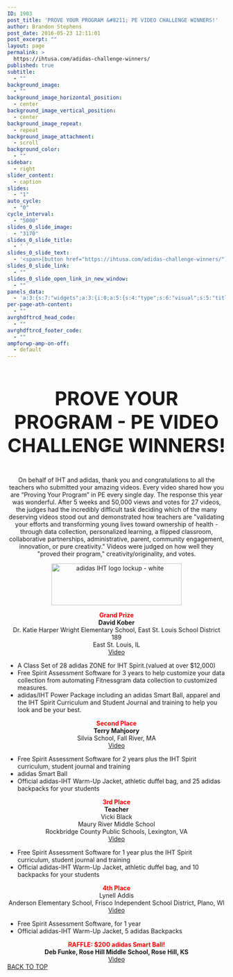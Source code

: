 ```yaml
---
ID: 1903
post_title: 'PROVE YOUR PROGRAM &#8211; PE VIDEO CHALLENGE WINNERS!'
author: Brandon Stephens
post_date: 2016-05-23 12:11:01
post_excerpt: ""
layout: page
permalink: >
  https://ihtusa.com/adidas-challenge-winners/
published: true
subtitle:
  - ""
background_image:
  - ""
background_image_horizontal_position:
  - center
background_image_vertical_position:
  - center
background_image_repeat:
  - repeat
background_image_attachment:
  - scroll
background_color:
  - ""
sidebar:
  - right
slider_content:
  - caption
slides:
  - "1"
auto_cycle:
  - "0"
cycle_interval:
  - "5000"
slides_0_slide_image:
  - "3170"
slides_0_slide_title:
  - ' '
slides_0_slide_text:
  - '<span>[button href="https://ihtusa.com/adidas-challenge-winners/"]VIEW THE WINNERS![/button]</span>'
slides_0_slide_link:
  - ""
slides_0_slide_open_link_in_new_window:
  - ""
panels_data:
  - 'a:3:{s:7:"widgets";a:3:{i:0;a:5:{s:4:"type";s:6:"visual";s:5:"title";s:0:"";s:4:"text";s:102:"<h3 style="font-size: 44px; text-align: center;">PROVE YOUR PROGRAM - PE VIDEO CHALLENGE WINNERS!</h3>";s:6:"filter";s:1:"1";s:11:"panels_info";a:7:{s:5:"class";s:30:"WP_Widget_Black_Studio_TinyMCE";s:3:"raw";b:0;s:4:"grid";i:0;s:4:"cell";i:0;s:2:"id";i:0;s:9:"widget_id";s:36:"3857861e-304a-4909-ac3e-e66556127caa";s:5:"style";a:3:{s:18:"background_display";s:4:"tile";s:16:"featured_widgets";s:0:"";s:12:"bigger_title";s:0:"";}}}i:1;a:5:{s:4:"type";s:6:"visual";s:5:"title";s:0:"";s:4:"text";s:4128:"<p style="text-align: center;">On behalf of IHT and adidas, thank you and congratulations to all the teachers who submitted your amazing videos. Every video shared how you are “Proving Your Program” in PE every single day. The response this year was wonderful. After 5 weeks and 50,000 views and votes for 27 videos, the judges had the incredibly difficult task deciding which of the many deserving videos stood out and demonstrated how teachers are "validating your efforts and transforming young lives toward ownership of health - through data collection, personalized learning, a flipped classroom, collaborative partnerships, administrative, parent, community engagement, innovation, or pure creativity." Videos were judged on how well they "proved their program," creativity/originality, and votes.</p><p style="text-align: center;"><img class="alignnone size-medium wp-image-1930" src="https://ihtusa.com/wp-content/uploads/2016/05/adidas-IHT-logo-lockup-white-300x96.jpg" alt="adidas IHT logo lockup - white" width="300" height="96" /></p><div align="center"><div><strong><span style="color: red;">Grand Prize</span></strong></div><div><strong>David Kober</strong></div></div><div align="center">Dr. Katie Harper Wright Elementary School, East St. Louis School District 189</div><div align="center">East St. Louis, IL</div><div align="center"><a href="https://ihtusa.wishpond.com/prove-your-program-video-contest/entries/154973724" shape="rect">Video</a></div><div align="left"><ul><li>A Class Set of 28 adidas ZONE for IHT Spirit.(valued at over $12,000)</li><li>Free Spirit Assessment Software for 3 years to help customize your data collection from automating Fitnessgram data collection to customized measures.</li><li>adidas/IHT Power Package including an adidas Smart Ball, apparel and the IHT Spirit Curriculum and Student Journal and training to help you look and be your best.</li></ul><div style="text-align: center;"><strong><span style="color: red;">Second Place</span></strong><br /> <strong>Terry Mahjoory</strong></div><div style="text-align: center;">Silvia School, Fall River, MA</div><div style="text-align: center;"><a href="https://ihtusa.wishpond.com/prove-your-program-video-contest/entries/151323282" target="_blank">Video</a></div><div><ul><li style="text-align: left;">Free Spirit Assessment Software for 2 years plus the IHT Spirit curriculum, student journal and training</li><li style="text-align: left;">adidas Smart Ball</li><li style="text-align: left;">Official adidas-IHT Warm-Up Jacket, athletic duffel bag, and 25 adidas backpacks for your students</li></ul><div align="center"><strong><span style="color: red;">3rd Place</span></strong></div><div align="center"><strong>Teacher</strong></div><div align="center">Vicki Black</div><div align="center"><div>Maury River Middle School</div><div>Rockbridge County Public Schools, Lexington, VA<br /> <a href="https://ihtusa.wishpond.com/prove-your-program-video-contest/entries/154373886" target="_blank" shape="rect">Video</a></div><ul><li style="text-align: left;">Free Spirit Assessment Software for 1 year plus the IHT Spirit curriculum, student journal and training</li><li style="text-align: left;">Official adidas-IHT Warm-Up Jacket, athletic duffel bag, and 10 backpacks for your students</li></ul></div><div align="center"><strong><span style="color: red;">4th Place</span></strong></div><div align="center">Lynell Addis</div><div align="center">Anderson Elementary School, Frisco Independent School District, Plano, WI<br /> <a href="https://ihtusa.wishpond.com/prove-your-program-video-contest/entries/151258992" target="_blank" shape="rect">Video</a></div><ul><li>Free Spirit Assessment Software, for 1 year</li><li>Official adidas-IHT Warm-Up Jacket, 5 adidas Backpacks</li></ul><div align="center"><strong><span style="color: red;">RAFFLE: $200 adidas Smart Ball!</span></strong><br /> <strong>Deb Funke, Rose Hill Middle School, Rose Hill, KS</strong></div><div align="center"><a href="https://ihtusa.wishpond.com/prove-your-program-video-contest/entries/154357983" target="_blank" shape="rect">Video</a></div></div></div>";s:6:"filter";s:1:"1";s:11:"panels_info";a:6:{s:5:"class";s:30:"WP_Widget_Black_Studio_TinyMCE";s:4:"grid";i:0;s:4:"cell";i:0;s:2:"id";i:1;s:9:"widget_id";s:36:"7fcc9aa5-45a6-4d2f-a9c9-9dd6cdbbebcc";s:5:"style";a:4:{s:27:"background_image_attachment";b:0;s:18:"background_display";s:4:"tile";s:16:"featured_widgets";s:0:"";s:12:"bigger_title";s:0:"";}}}i:2;a:3:{s:4:"text";s:0:"";s:11:"button_text";s:30:"<a href="#TOP">BACK TO TOP</a>";s:11:"panels_info";a:7:{s:5:"class";s:17:"PW_Call_To_Action";s:3:"raw";b:0;s:4:"grid";i:1;s:4:"cell";i:0;s:2:"id";i:2;s:9:"widget_id";s:36:"5120cec7-3e62-49ce-8cb3-4c7d1a222106";s:5:"style";a:3:{s:18:"background_display";s:4:"tile";s:16:"featured_widgets";s:0:"";s:12:"bigger_title";s:0:"";}}}}s:5:"grids";a:2:{i:0;a:2:{s:5:"cells";i:1;s:5:"style";a:1:{s:18:"background_display";s:4:"tile";}}i:1;a:2:{s:5:"cells";i:1;s:5:"style";a:3:{s:27:"background_image_attachment";s:3:"593";s:18:"background_display";s:4:"tile";s:11:"row_stretch";s:4:"full";}}}s:10:"grid_cells";a:2:{i:0;a:4:{s:4:"grid";i:0;s:5:"index";i:0;s:6:"weight";i:1;s:5:"style";a:0:{}}i:1;a:4:{s:4:"grid";i:1;s:5:"index";i:0;s:6:"weight";i:1;s:5:"style";a:0:{}}}}'
per-page-ath-content:
  - ""
avrghdftrcd_head_code:
  - ""
avrghdftrcd_footer_code:
  - ""
ampforwp-amp-on-off:
  - default
---
```

<div id="pl-1903"  class="panel-layout" ><div id="pg-1903-0"  class="panel-grid panel-no-style"  data-style="{&quot;background_display&quot;:&quot;tile&quot;}" ><div id="pgc-1903-0-0"  class="panel-grid-cell"  data-weight="1" ><div id="panel-1903-0-0-0" class="so-panel widget widget_black-studio-tinymce widget_black_studio_tinymce panel-first-child" data-index="0" data-style="{&quot;background_display&quot;:&quot;tile&quot;,&quot;featured_widgets&quot;:&quot;&quot;,&quot;bigger_title&quot;:&quot;&quot;}" ><div class="textwidget"><h3 style="font-size: 44px; text-align: center;">PROVE YOUR PROGRAM - PE VIDEO CHALLENGE WINNERS!</h3></div></div><div id="panel-1903-0-0-1" class="so-panel widget widget_black-studio-tinymce widget_black_studio_tinymce panel-last-child" data-index="1" data-style="{&quot;background_image_attachment&quot;:false,&quot;background_display&quot;:&quot;tile&quot;,&quot;featured_widgets&quot;:&quot;&quot;,&quot;bigger_title&quot;:&quot;&quot;}" ><div class="textwidget"><p style="text-align: center;">On behalf of IHT and adidas, thank you and congratulations to all the teachers who submitted your amazing videos. Every video shared how you are “Proving Your Program” in PE every single day. The response this year was wonderful. After 5 weeks and 50,000 views and votes for 27 videos, the judges had the incredibly difficult task deciding which of the many deserving videos stood out and demonstrated how teachers are "validating your efforts and transforming young lives toward ownership of health - through data collection, personalized learning, a flipped classroom, collaborative partnerships, administrative, parent, community engagement, innovation, or pure creativity." Videos were judged on how well they "proved their program," creativity/originality, and votes.</p><p style="text-align: center;"><img class="alignnone size-medium wp-image-1930" src="https://ihtusa.com/wp-content/uploads/2016/05/adidas-IHT-logo-lockup-white-300x96.jpg" alt="adidas IHT logo lockup - white" width="300" height="96" /></p><div align="center"><div><strong><span style="color: red;">Grand Prize</span></strong></div><div><strong>David Kober</strong></div></div><div align="center">Dr. Katie Harper Wright Elementary School, East St. Louis School District 189</div><div align="center">East St. Louis, IL</div><div align="center"><a href="https://ihtusa.wishpond.com/prove-your-program-video-contest/entries/154973724" shape="rect">Video</a></div><div align="left"><ul><li>A Class Set of 28 adidas ZONE for IHT Spirit.(valued at over $12,000)</li><li>Free Spirit Assessment Software for 3 years to help customize your data collection from automating Fitnessgram data collection to customized measures.</li><li>adidas/IHT Power Package including an adidas Smart Ball, apparel and the IHT Spirit Curriculum and Student Journal and training to help you look and be your best.</li></ul><div style="text-align: center;"><strong><span style="color: red;">Second Place</span></strong><br /> <strong>Terry Mahjoory</strong></div><div style="text-align: center;">Silvia School, Fall River, MA</div><div style="text-align: center;"><a href="https://ihtusa.wishpond.com/prove-your-program-video-contest/entries/151323282" target="_blank">Video</a></div><div><ul><li style="text-align: left;">Free Spirit Assessment Software for 2 years plus the IHT Spirit curriculum, student journal and training</li><li style="text-align: left;">adidas Smart Ball</li><li style="text-align: left;">Official adidas-IHT Warm-Up Jacket, athletic duffel bag, and 25 adidas backpacks for your students</li></ul><div align="center"><strong><span style="color: red;">3rd Place</span></strong></div><div align="center"><strong>Teacher</strong></div><div align="center">Vicki Black</div><div align="center"><div>Maury River Middle School</div><div>Rockbridge County Public Schools, Lexington, VA<br /> <a href="https://ihtusa.wishpond.com/prove-your-program-video-contest/entries/154373886" target="_blank" shape="rect">Video</a></div><ul><li style="text-align: left;">Free Spirit Assessment Software for 1 year plus the IHT Spirit curriculum, student journal and training</li><li style="text-align: left;">Official adidas-IHT Warm-Up Jacket, athletic duffel bag, and 10 backpacks for your students</li></ul></div><div align="center"><strong><span style="color: red;">4th Place</span></strong></div><div align="center">Lynell Addis</div><div align="center">Anderson Elementary School, Frisco Independent School District, Plano, WI<br /> <a href="https://ihtusa.wishpond.com/prove-your-program-video-contest/entries/151258992" target="_blank" shape="rect">Video</a></div><ul><li>Free Spirit Assessment Software, for 1 year</li><li>Official adidas-IHT Warm-Up Jacket, 5 adidas Backpacks</li></ul><div align="center"><strong><span style="color: red;">RAFFLE: $200 adidas Smart Ball!</span></strong><br /> <strong>Deb Funke, Rose Hill Middle School, Rose Hill, KS</strong></div><div align="center"><a href="https://ihtusa.wishpond.com/prove-your-program-video-contest/entries/154357983" target="_blank" shape="rect">Video</a></div></div></div></div></div></div></div><div id="pg-1903-1"  class="panel-grid panel-has-style"  data-style="{&quot;background_image_attachment&quot;:&quot;593&quot;,&quot;background_display&quot;:&quot;tile&quot;,&quot;row_stretch&quot;:&quot;full&quot;}" ><div class="siteorigin-panels-stretch panel-row-style panel-row-style-for-1903-1" data-stretch-type="full" ><div id="pgc-1903-1-0"  class="panel-grid-cell"  data-weight="1" ><div id="panel-1903-1-0-0" class="so-panel widget widget_pw_call_to_action widget-call-to-action panel-first-child panel-last-child" data-index="2" data-style="{&quot;background_display&quot;:&quot;tile&quot;,&quot;featured_widgets&quot;:&quot;&quot;,&quot;bigger_title&quot;:&quot;&quot;}" >				<div class="call-to-action">
					<div class="call-to-action__text">
											</div>
					<div class="call-to-action__button">
						<a href="#TOP">BACK TO TOP</a>					</div>
				</div>
			</div></div></div></div></div>
